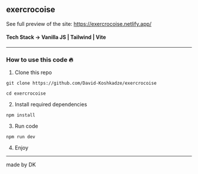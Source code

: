 ## exercrocoise

See full preview of the site:
https://exercrocoise.netlify.app/

#### Tech Stack -> Vanilla JS | Tailwind | Vite
------

### How to use this code 🔥

1. Clone this repo
``` 
git clone https://github.com/David-Koshkadze/exercrocoise

cd exercrocoise 
```
2. Install required dependencies
``` 
npm install
```
3. Run code 
```
npm run dev
```
4. Enjoy
----------
made by DK
